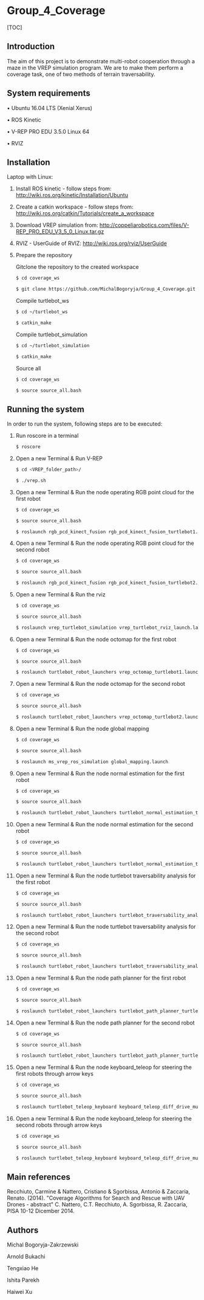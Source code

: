 # Group_4_Coverage

[TOC]

## Introduction

The aim of this project is to demonstrate multi-robot cooperation through a maze in the VREP simulation program. We are to make them perform a coverage task, one of two methods of terrain traversability.


## System requirements

• Ubuntu 16.04 LTS (Xenial Xerus)

• ROS Kinetic  

• V-REP PRO EDU 3.5.0 Linux 64

• RVIZ

## Installation

Laptop with Linux: 

1. Install ROS kinetic - follow steps from: http://wiki.ros.org/kinetic/Installation/Ubuntu
2. Create a catkin workspace - follow steps from: http://wiki.ros.org/catkin/Tutorials/create_a_workspace
3. Download VREP simulation from: http://coppeliarobotics.com/files/V-REP_PRO_EDU_V3_5_0_Linux.tar.gz
4. RVIZ - UserGuide of RVIZ: http://wiki.ros.org/rviz/UserGuide
5. Prepare the repository
   
   Gitclone the repository to the created workspace
   ```bash
   $ cd coverage_ws
   ```
   ```bash
   $ git clone https://github.com/MichalBogoryja/Group_4_Coverage.git
   ```
   Compile turtlebot_ws
   ```bash
   $ cd ~/turtlebot_ws
   ```
   ```bash
   $ catkin_make 
   ```
   Compile turtlebot_simulation
    ```bash
   $ cd ~/turtlebot_simulation
   ```
   ```bash
   $ catkin_make 
   ```
   Source all
   ```bash
   $ cd coverage_ws
   ```
   ```bash
   $ source source_all.bash
   ```

## Running the system

In order to run the system, following steps are to be executed:

1. Run roscore in a terminal 

   ```bash
   $ roscore
   ```

2. Open a new Terminal & Run V-REP

   ```bash
   $ cd <VREP_folder_path>/
   ```

   ```bash
   $ ./vrep.sh
   ```

3. Open a new Terminal & Run the node operating RGB point cloud for the first robot

   ```bash
   $ cd coverage_ws
   ```

   ```bash
   $ source source_all.bash
   ```

   ```bash
   $ roslaunch rgb_pcd_kinect_fusion rgb_pcd_kinect_fusion_turtlebot1.launch
   ```

4. Open a new Terminal & Run the node operating RGB point cloud for the second robot

   ```bash
   $ cd coverage_ws
   ```

   ```bash
   $ source source_all.bash
   ```

   ```bash
   $ roslaunch rgb_pcd_kinect_fusion rgb_pcd_kinect_fusion_turtlebot2.launch
   ```
5. Open a new Terminal & Run the rviz

   ```bash
   $ cd coverage_ws
   ```

   ```bash
   $ source source_all.bash
   ```

   ```bash
   $ roslaunch vrep_turtlebot_simulation vrep_turtlebot_rviz_launch.launch
   ```
6. Open a new Terminal & Run the node octomap for the first robot

   ```bash
   $ cd coverage_ws
   ```

   ```bash
   $ source source_all.bash
   ```

   ```bash
   $ roslaunch turtlebot_robot_launchers vrep_octomap_turtlebot1.launch
   ```
7. Open a new Terminal & Run the node octomap for the second robot

   ```bash
   $ cd coverage_ws
   ```

   ```bash
   $ source source_all.bash
   ```

   ```bash
   $ roslaunch turtlebot_robot_launchers vrep_octomap_turtlebot2.launch
   ```
8. Open a new Terminal & Run the node global mapping 

   ```bash
   $ cd coverage_ws
   ```

   ```bash
   $ source source_all.bash
   ```

   ```bash
   $ roslaunch ms_vrep_ros_simulation global_mapping.launch
   ```
9. Open a new Terminal & Run the node normal estimation for the first robot

   ```bash
   $ cd coverage_ws
   ```

   ```bash
   $ source source_all.bash
   ```

   ```bash
   $ roslaunch turtlebot_robot_launchers turtlebot_normal_estimation_turtlebot1.launch
   ```
10. Open a new Terminal & Run the node normal estimation for the second robot

      ```bash
      $ cd coverage_ws
      ```

      ```bash
      $ source source_all.bash
      ```

      ```bash
      $ roslaunch turtlebot_robot_launchers turtlebot_normal_estimation_turtlebot2.launch
      ```
11. Open a new Terminal & Run the node turtlebot traversability analysis for the first robot

      ```bash
      $ cd coverage_ws
      ```

      ```bash
      $ source source_all.bash
      ```

      ```bash
      $ roslaunch turtlebot_robot_launchers turtlebot_traversability_analysis_turtlebot1.launch
      ```
12. Open a new Terminal & Run the node turtlebot traversability analysis for the second robot

      ```bash
      $ cd coverage_ws
      ```

      ```bash
      $ source source_all.bash
      ```

      ```bash
      $ roslaunch turtlebot_robot_launchers turtlebot_traversability_analysis_turtlebot2.launch
      ```
13. Open a new Terminal & Run the node path planner for the first robot

      ```bash
      $ cd coverage_ws
      ```

      ```bash
      $ source source_all.bash
      ```

      ```bash
      $ roslaunch turtlebot_robot_launchers turtlebot_path_planner_turtlebot1.launch
      ```
14. Open a new Terminal & Run the node path planner for the second robot

      ```bash
      $ cd coverage_ws
      ```

      ```bash
      $ source source_all.bash
      ```

      ```bash
      $ roslaunch turtlebot_robot_launchers turtlebot_path_planner_turtlebot2.launch
      ```
15. Open a new Terminal & Run the node keyboard_teleop for steering the first robots through arrow keys

      ```bash
      $ cd coverage_ws
      ```

      ```bash
      $ source source_all.bash
      ```

      ```bash
      $ roslaunch turtlebot_teleop_keyboard keyboard_teleop_diff_drive_mux_turtlebot1.launch
      ```
16. Open a new Terminal & Run the node keyboard_teleop for steering the second robots through arrow keys

      ```bash
      $ cd coverage_ws
      ```

      ```bash
      $ source source_all.bash
      ```

      ```bash
      $ roslaunch turtlebot_teleop_keyboard keyboard_teleop_diff_drive_mux_turtlebot2.launch
      ```


## Main references 
Recchiuto, Carmine & Nattero, Cristiano & Sgorbissa, Antonio & Zaccaria, Renato. (2014). "Coverage Algorithms for Search and Rescue with UAV Drones - abstract" C. Nattero, C.T. Recchiuto, A. Sgorbissa, R. Zaccaria, PISA 10-12 Dicember 2014. 



## Authors

Michal Bogoryja-Zakrzewski 

Arnold Bukachi

Tengxiao He

Ishita Parekh

Haiwei Xu
